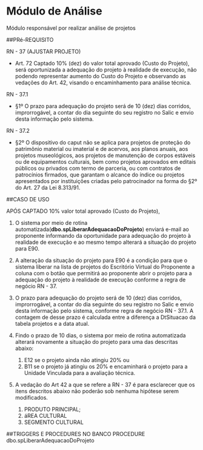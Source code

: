 Módulo de An&aacute;lise
=====================

M&oacute;dulo respons&aacute;vel por realizar an&aacute;lise de projetos

##PR&eacute;-REQUISITO

RN - 37 (AJUSTAR PROJETO)
- Art. 72 Captado 10% (dez) do valor total aprovado (Custo do Projeto), ser&aacute; oportunizada a adequa&ccedil;&atilde;o do projeto &agrave; realidade de execu&ccedil;&atilde;o, n&atilde;o podendo representar aumento do Custo do Projeto e observando as veda&ccedil;&otilde;es do Art. 42, visando o encaminhamento para an&aacute;lise t&eacute;cnica.

RN - 37.1
- §1º O prazo para adequa&ccedil;&atilde;o do projeto ser&aacute; de 10 (dez) dias corridos, improrrog&aacute;vel, a contar do dia seguinte do seu registro no Salic e envio desta informa&ccedil;&atilde;o pelo sistema.

RN - 37.2
- §2º O dispositivo do caput n&atilde;o se aplica para projetos de prote&ccedil;&atilde;o do patrimônio material ou imaterial e de acervos, aos planos anuais, aos projetos museológicos, aos projetos de manuten&ccedil;&atilde;o de corpos est&aacute;veis ou de equipamentos culturais, bem como projetos aprovados em editais públicos ou privados com termo de parceria, ou com contratos de patroc&iacute;nios firmados, que garantam o alcance do &iacute;ndice ou projetos apresentados por institui&ccedil;&otilde;es criadas pelo patrocinador na forma do §2º do Art. 27 da Lei 8.313/91.

##CASO DE USO

APÓS CAPTADO 10%  valor total aprovado (Custo do Projeto),   
                     
1. O sistema por meio de rotina automatizada(**dbo.spLiberarAdequacaoDoProjeto**) enviar&aacute; e-mail ao proponente informando da oportunidade para adequa&ccedil;&atilde;o do projeto &agrave; realidade de execu&ccedil;&atilde;o e ao mesmo tempo alterar&aacute; a situa&ccedil;&atilde;o do projeto para E90.

2. A altera&ccedil;&atilde;o da situa&ccedil;&atilde;o do projeto para E90 &eacute; a condi&ccedil;&atilde;o para que o sistema liberar na lista de projetos do Escritório Virtual do Proponente a coluna com o bot&atilde;o que permitir&aacute; ao proponente abrir o projeto para a adequa&ccedil;&atilde;o do projeto &agrave; realidade de execu&ccedil;&atilde;o conforme a regra de negócio RN - 37.

3. O prazo para adequa&ccedil;&atilde;o do projeto ser&aacute; de 10 (dez) dias corridos, improrrog&aacute;vel, a contar do dia seguinte do seu registro no Salic e envio desta informa&ccedil;&atilde;o pelo sistema, conforme regra de negócio RN - 37.1.
A contagem de desse prazo &eacute; calculada entre a diferen&ccedil;a a DtSituacao da tabela projetos e a data atual.

4. Findo o prazo de 10 dias, o sistema por meio de rotina automatizada alterar&aacute; novamente a situa&ccedil;&atilde;o do projeto para uma das descritas abaixo:
    1. E12 se o projeto ainda n&atilde;o atingiu 20% ou
    2. B11 se o projeto j&aacute; atingiu os 20% e encaminhar&aacute; o projeto para a Unidade Vinculada para a avalia&ccedil;&atilde;o t&eacute;cnica.

5. A veda&ccedil;&atilde;o do Art 42 a que se refere a RN - 37 &eacute; para esclarecer  que os itens descritos abaixo n&atilde;o poder&atilde;o sob nenhuma hipótese serem modificados.
    1. PRODUTO PRINCIPAL;
    2. &aacute;REA CULTURAL
    3. SEGMENTO CULTURAL

##TRIGGERS E PROCEDURES NO BANCO
PROCEDURE dbo.spLiberarAdequacaoDoProjeto
